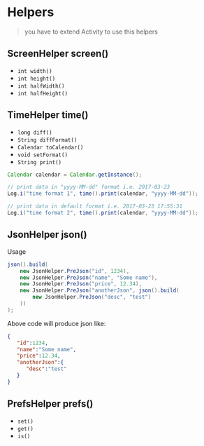 # Helpers
> you have to extend Activity to use this helpers


## ScreenHelper screen()

* `int width()`
* `int height()`
* `int halfWidth()`
* `int halfHeight()`


## TimeHelper time()

* `long diff()`
* `String diffFormat()`
* `Calendar toCalendar()`
* `void setFormat()`
* `String print()`
```java
Calendar calendar = Calendar.getInstance();

// print data in "yyyy-MM-dd" format i.e. 2017-03-23
Log.i("time format 1", time().print(calendar, "yyyy-MM-dd"));

// print data in default format i.e. 2017-03-23 17:55:31
Log.i("time format 2", time().print(calendar, "yyyy-MM-dd"));
```


## JsonHelper json()

Usage

```java
json().build(
    new JsonHelper.PreJson("id", 1234),
    new JsonHelper.PreJson("name", "Some name"),
    new JsonHelper.PreJson("price", 12.34),
    new JsonHelper.PreJson("anotherJson", json().build(
        new JsonHelper.PreJson("desc", "test")
    ))
);
```

Above code will produce json like:
```json
{
   "id":1234,
   "name":"Some name",
   "price":12.34,
   "anotherJson":{
      "desc":"test"
   }
}
```


## PrefsHelper prefs()

* `set()`
* `get()`
* `is()`

